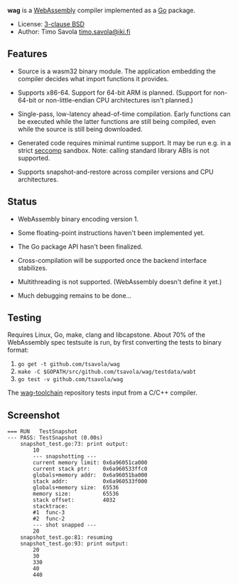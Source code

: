 **wag** is a [WebAssembly](http://webassembly.org) compiler implemented as a
[Go](https://golang.org) package.

- License: [3-clause BSD](LICENSE)
- Author: Timo Savola <timo.savola@iki.fi>


Features
--------

- Source is a wasm32 binary module.  The application embedding the compiler
  decides what import functions it provides.

- Supports x86-64.  Support for 64-bit ARM is planned.  (Support for non-64-bit
  or non-little-endian CPU architectures isn't planned.)

- Single-pass, low-latency ahead-of-time compilation.  Early functions can be
  executed while the latter functions are still being compiled, even while the
  source is still being downloaded.

- Generated code requires minimal runtime support.  It may be run e.g. in a
  strict [seccomp](https://en.wikipedia.org/wiki/Seccomp) sandbox.
  Note: calling standard library ABIs is not supported.

- Supports snapshot-and-restore across compiler versions and CPU architectures.


Status
------

- WebAssembly binary encoding version 1.

- Some floating-point instructions haven't been implemented yet.

- The Go package API hasn't been finalized.

- Cross-compilation will be supported once the backend interface stabilizes.

- Multithreading is not supported.  (WebAssembly doesn't define it yet.)

- Much debugging remains to be done...


Testing
-------

Requires Linux, Go, make, clang and libcapstone.  About 70% of the WebAssembly
spec testsuite is run, by first converting the tests to binary format:

1. `go get -t github.com/tsavola/wag`
2. `make -C $GOPATH/src/github.com/tsavola/wag/testdata/wabt`
3. `go test -v github.com/tsavola/wag`

The [wag-toolchain](https://github.com/tsavola/wag-toolchain) repository tests
input from a C/C++ compiler.


Screenshot
----------

```
=== RUN   TestSnapshot
--- PASS: TestSnapshot (0.00s)
	snapshot_test.go:73: print output:
		10
		--- snapshotting ---
		current memory limit: 0x6a96051ca000
		current stack ptr:    0x6a960533ffc0
		globals+memory addr:  0x6a96051ba000
		stack addr:           0x6a960533f000
		globals+memory size:  65536
		memory size:          65536
		stack offset:         4032
		stacktrace:
		#1  func-3
		#2  func-2
		--- shot snapped ---
		20
	snapshot_test.go:81: resuming
	snapshot_test.go:93: print output:
		20
		30
		330
		40
		440
```
